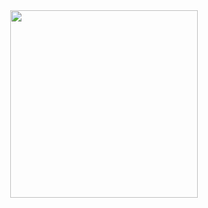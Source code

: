 
<div id="header" align="center">
  <img src="https://media.giphy.com/media/aNqEFrYVnsS52/giphy.gif" width="300"/>
</div>


<!--
**ekaterina-mnt/ekaterina-mnt** is a ✨ _special_ ✨ repository because its `README.md` (this file) appears on your GitHub profile.

Here are some ideas to get you started:

- 🔭 I’m currently working on ...
- 🌱 I’m currently learning ...
- 👯 I’m looking to collaborate on ...
- 🤔 I’m looking for help with ...
- 💬 Ask me about ...
- 📫 How to reach me: ...
- 😄 Pronouns: ...
- ⚡ Fun fact: ...
-->
